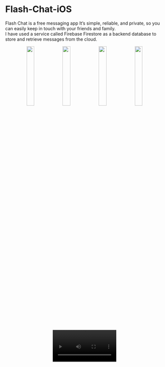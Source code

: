# Flash-Chat-iOS
Flash Chat is a free messaging app It’s simple, reliable, and private, so you can easily keep in touch with your friends and family. 
</br>
I have used a service called Firebase Firestore as a backend database to store and retrieve messages from the cloud.

<p align="center">

 <img src="https://user-images.githubusercontent.com/93969890/158050553-cb554062-03fc-48e6-84eb-2ad43e10353c.png" width="22%">
  <img src="https://user-images.githubusercontent.com/93969890/158250765-1b2314f6-98af-4c73-bc0e-c5282617c9c1.png" width="22%">
 <img src="https://user-images.githubusercontent.com/93969890/158250954-04f90753-d822-4469-8c3b-13ea557a69fb.png" width="22%">
  <img src="https://user-images.githubusercontent.com/93969890/158252116-e64f0987-52ad-4f77-b107-b51f1e9dadef.png" width="22%">
</p>
<br/>
<p align="center">

<video src="https://user-images.githubusercontent.com/93969890/158257694-28c7a56c-feab-4bbc-b41d-b68c42faa6bf.mov" width="40%">
 </p>
